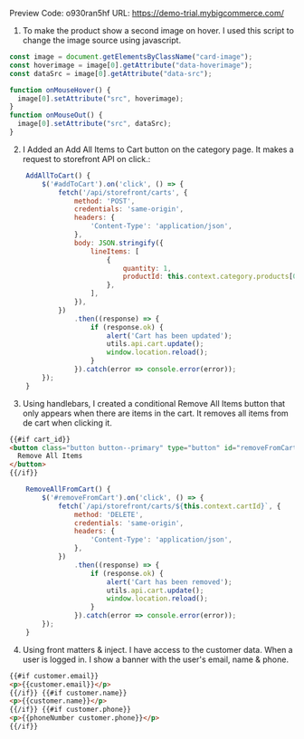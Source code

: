 Preview Code: o930ran5hf
URL: https://demo-trial.mybigcommerce.com/

1. To make the product show a second image on hover. I used this script to change the image source using javascript.

```javascript
const image = document.getElementsByClassName("card-image");
const hoverimage = image[0].getAttribute("data-hoverimage");
const dataSrc = image[0].getAttribute("data-src");

function onMouseHover() {
  image[0].setAttribute("src", hoverimage);
}
function onMouseOut() {
  image[0].setAttribute("src", dataSrc);
}
```

2. I Added an Add All Items to Cart button on the category page. It makes a request to storefront API on click.:

```javascript
    AddAllToCart() {
        $('#addToCart').on('click', () => {
            fetch('/api/storefront/carts', {
                method: 'POST',
                credentials: 'same-origin',
                headers: {
                    'Content-Type': 'application/json',
                },
                body: JSON.stringify({
                    lineItems: [
                        {
                            quantity: 1,
                            productId: this.context.category.products[0].id,
                        },
                    ],
                }),
            })
                .then((response) => {
                    if (response.ok) {
                        alert('Cart has been updated');
                        utils.api.cart.update();
                        window.location.reload();
                    }
                }).catch(error => console.error(error));
        });
    }
```

3. Using handlebars, I created a conditional Remove All Items button that only appears when there are items in the cart. It removes all items from de cart when clicking it.

```html
{{#if cart_id}}
<button class="button button--primary" type="button" id="removeFromCart">
  Remove All Items
</button>
{{/if}}
```

```javascript
    RemoveAllFromCart() {
        $('#removeFromCart').on('click', () => {
            fetch(`/api/storefront/carts/${this.context.cartId}`, {
                method: 'DELETE',
                credentials: 'same-origin',
                headers: {
                    'Content-Type': 'application/json',
                },
            })
                .then((response) => {
                    if (response.ok) {
                        alert('Cart has been removed');
                        utils.api.cart.update();
                        window.location.reload();
                    }
                }).catch(error => console.error(error));
        });
    }
```

4. Using front matters & inject. I have access to the customer data. When a user is logged in. I show a banner with the user's email, name & phone.

```html
{{#if customer.email}}
<p>{{customer.email}}</p>
{{/if}} {{#if customer.name}}
<p>{{customer.name}}</p>
{{/if}} {{#if customer.phone}}
<p>{{phoneNumber customer.phone}}</p>
{{/if}}
```

